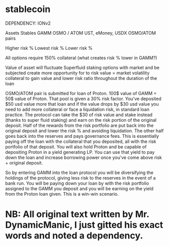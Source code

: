 # stablecoin

DEPENDENCY: IONv2




  Assets                                                               Stables                                                         GAMM
OSMO / ATOM                                      UST, eMoney, USDX                           OSMO/ATOM pairs  

  Higher risk %                                               Lowest risk %                                               Lower risk %       

All options require 150% collateral
(what creates risk % lower in GAMM?)

Value of asset will fluctuate                                                                               Superfluid staking options
with market and be subjected                                                                         create more opportunity for 
to risk value = market volatility                                                                       collateral to gain value and
                                                    lower risk ratio throughout
the duration of the loan
                         



OSMO/ATOM pair is submitted for loan of Proton.  100$ value of GAMM = 50$ value of Proton.  That pool is given a 30% risk factor.  You’ve deposited $50 usd value more that loan and if the value drops by $30 usd value you need to add more collateral or face a liquidation risk, in standard loan practice.  The protocol can take the $30 of risk value and stake instead (thanks to super fluid staking) and earn on the risk portion of the original deposit.  Half of the rewards from the risk portfolio are put back into the original deposit and lower the risk % and avoiding liquidation.  The other half goes back into the reserves and pays governance fees.  This is essentially paying off the loan with the collateral that you deposited, all with the risk portfolio of that deposit.  You will also hold Proton and be capable of depositing Proton in a yield generating LP.  You can use that yield to pay down the loan and increase borrowing power once you’ve come above risk + original deposit.  

So by entering GAMM into the loan protocol you will be diversifying the holdings of the protocol, giving less risk to the reserves in the event of a bank run.  You will be paying down your loan by with the risk portfolio assigned to the GAMM you deposit and you will be earning on the yield from the Proton loan given. 
This is a win-win scenario.

# NB: All original text written by Mr. DynamicManic, I just gitted his exact words and noted a dependency.



